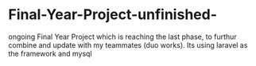 # Final-Year-Project-unfinished-
ongoing Final Year Project which is reaching the last phase, to furthur combine and update with my teammates (duo works). Its using laravel as the framework and mysql 
